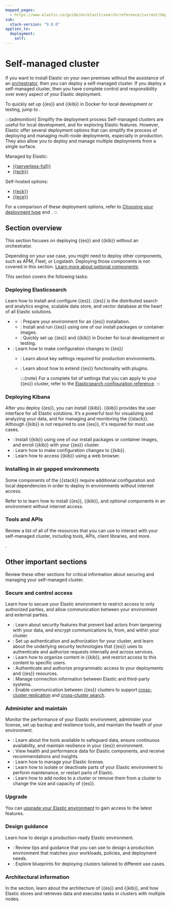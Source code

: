 ```yaml
---
mapped_pages:
  - https://www.elastic.co/guide/en/elasticsearch/reference/current/dependencies-versions.html
sub:
  stack-version: "9.0.0"
applies_to:
  deployment:
    self:
---
```


# Self-managed cluster 

If you want to install Elastic on your own premises without the assistance of an [orchestrator](/deploy-manage/deploy.md#about-orchestration), then you can deploy a self-managed cluster. If you deploy a self-managed cluster, then you have complete control and responsibility over every aspect of your Elastic deployment.

To quickly set up {{es}} and {{kib}} in Docker for local development or testing, jump to [](/deploy-manage/deploy/self-managed/local-development-installation-quickstart.md).

:::{admonition} Simplify the deployment process
Self-managed clusters are useful for local development, and for exploring Elastic features. However, Elastic offer several deployment options that can simplify the process of deploying and managing multi-node deployments, especially in production. They also allow you to deploy and manage multiple deployments from a single surface.

Managed by Elastic: 
* [{{serverless-full}}](/deploy-manage/deploy/elastic-cloud/serverless.md)
* [{{ech}}](/deploy-manage/deploy/elastic-cloud/cloud-hosted.md)

Self-hosted options:
* [{{eck}}](/deploy-manage/deploy/cloud-on-k8s.md)
* [{{ece}}](/deploy-manage/deploy/cloud-enterprise.md)

For a comparison of these deployment options, refer to [Choosing your deployment type](/deploy-manage/deploy.md#choosing-your-deployment-type) and [](/deploy-manage/deploy/deployment-comparison.md).
:::

## Section overview

This section focuses on deploying {{es}} and {{kib}} without an orchestrator.

Depending on your use case, you might need to deploy other components, such as APM, Fleet, or Logstash. Deploying those components is not covered in this section. [Learn more about optional components](/get-started/the-stack.md).

This section covers the following tasks: 

### Deploying Elasticsearch

Learn how to install and configure {{es}}. {{es}} is the distributed search and analytics engine, scalable data store, and vector database at the heart of all Elastic solutions.

* [](/deploy-manage/deploy/self-managed/installing-elasticsearch.md)
  * [](/deploy-manage/deploy/self-managed/important-system-configuration.md): Prepare your environment for an {{es}} installation.
  * [](/deploy-manage/deploy/self-managed/deploy-cluster.md#installation-methods): Install and run {{es}} using one of our install packages or container images.
  * [](/deploy-manage/deploy/self-managed/local-development-installation-quickstart.md): Quickly set up {{es}} and {{kib}} in Docker for local development or testing.
* [](/deploy-manage/deploy/self-managed/configure-elasticsearch.md): Learn how to make configuration changes to {{es}}
  * [](/deploy-manage/deploy/self-managed/important-settings-configuration.md): Learn about key settings required for production environments.
  * [](/deploy-manage/deploy/self-managed/plugins.md): Learn about how to extend {{es}} functionality with plugins.

    :::{note}
    For a complete list of settings that you can apply to your {{es}} cluster, refer to the [Elasticsearch configuration reference](elasticsearch://reference/elasticsearch/configuration-reference/index.md).
    :::

### Deploying Kibana

After you deploy {{es}}, you can install {{kib}}. {{kib}} provides the user interface for all Elastic solutions. It’s a powerful tool for visualizing and analyzing your data, and for managing and monitoring the {{stack}}. Although {{kib}} is not required to use {{es}}, it's required for most use cases.

* [](/deploy-manage/deploy/self-managed/install-kibana.md): Install {{kib}} using one of our install packages or container images, and enroll {{kib}} with your {{es}} cluster.
* [](/deploy-manage/deploy/self-managed/configure-kibana.md): Learn how to make configuration changes to {{kib}}.
* [](/deploy-manage/deploy/self-managed/access-kibana.md): Learn how to access {{kib}} using a web browser.

### Installing in air gapped environments

Some components of the {{stack}} require additional configuration and local dependencies in order to deploy in environments without internet access. 

Refer to [](/deploy-manage/deploy/self-managed/air-gapped-install.md) to learn how to install {{es}}, {{kib}}, and optional components in an environment without internet access.

### Tools and APIs

Review a list of all of the resources that you can use to interact with your self-managed cluster, including tools, APIs, client libraries, and more.

[](/deploy-manage/deploy/self-managed/tools-apis.md).

## Other important sections

Review these other sections for critical information about securing and managing your self-managed cluster.

### Secure and control access

Learn how to secure your Elastic environment to restrict access to only authorized parties, and allow communication between your environment and external parties.

* [](/deploy-manage/security.md): Learn about security features that prevent bad actors from tampering with your data, and encrypt communications to, from, and within your cluster.
* [](/deploy-manage/users-roles/cluster-or-deployment-auth.md): Set up authentication and authorization for your cluster, and learn about the underlying security technologies that {{es}} uses to authenticate and authorize requests internally and across services.
* [](/deploy-manage/manage-spaces.md): Learn how to organize content in {{kib}}, and restrict access to this content to specific users.
* [](/deploy-manage/api-keys.md): Authenticate and authorize programmatic access to your deployments and {{es}} resources.
* [](/deploy-manage/manage-connectors.md): Manage connection information between Elastic and third-party systems.
* [](/deploy-manage/remote-clusters/remote-clusters-self-managed.md): Enable communication between {{es}} clusters to support [cross-cluster replication](/deploy-manage/tools/cross-cluster-replication.md) and [cross-cluster search](/solutions/search/cross-cluster-search.md).

### Administer and maintain

Monitor the performance of your Elastic environment, administer your license, set up backup and resilience tools, and maintain the health of your environment.

* [](/deploy-manage/tools.md): Learn about the tools available to safeguard data, ensure continuous availability, and maintain resilience in your {{es}} environment.
* [](/deploy-manage/monitor.md): View health and performance data for Elastic components, and receive recommendations and insights.
* [](/deploy-manage/license.md): Learn how to manage your Elastic license.
* [](/deploy-manage/maintenance/start-stop-services.md): Learn how to isolate or deactivate parts of your Elastic environment to perform maintenance, or restart parts of Elastic.
* [](/deploy-manage/maintenance/add-and-remove-elasticsearch-nodes.md): Learn how to add nodes to a cluster or remove them from a cluster to change the size and capacity of {{es}}.

### Upgrade

You can [upgrade your Elastic environment](/deploy-manage/upgrade.md) to gain access to the latest features.

### Design guidance

Learn how to design a production-ready Elastic environment.

* [](/deploy-manage/production-guidance.md): Review tips and guidance that you can use to design a production environment that matches your workloads, policies, and deployment needs.
* [](/deploy-manage/reference-architectures.md): Explore blueprints for deploying clusters tailored to different use cases.

### Architectural information

In the [](/deploy-manage/distributed-architecture.md) section, learn about the architecture of {{es}} and {{kib}}, and how Elastic stores and retrieves data and executes tasks in clusters with multiple nodes.